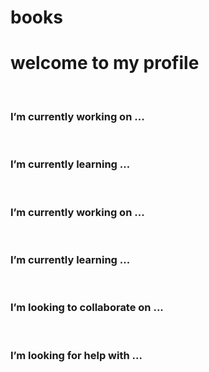 # books
<html>
  <head>
    <body background-color:blak;>
      <h1>welcome to my profile </h1><br>
      <h3> I’m currently working on ...</h3><br>
<h3>I’m currently learning ...</h3><br>
 <h3> I’m currently working on ... </h3><br>
 <h3> I’m currently learning ...</h3><br>
 <h3> I’m looking to collaborate on ... </h3><br>
 <h3> I’m looking for help with ...</h3><br>
  </head>
    </body>
</html>
